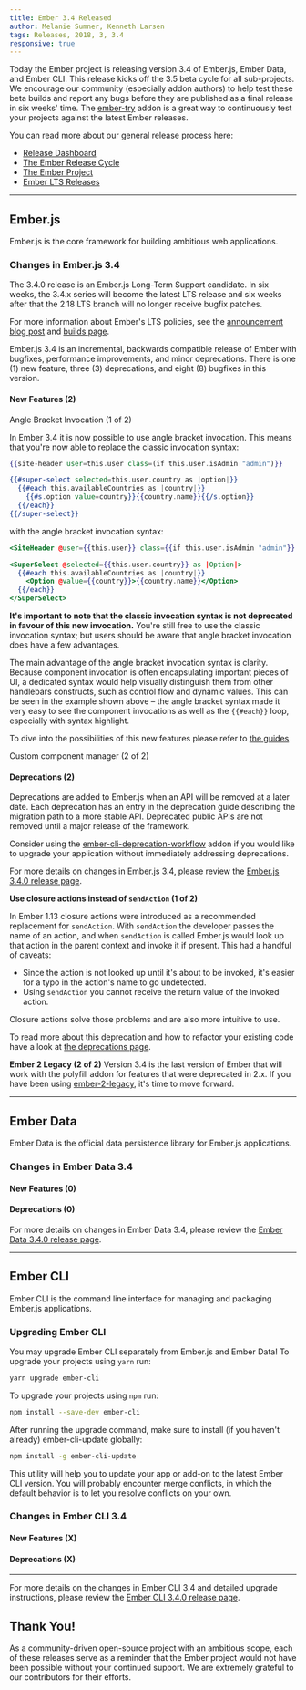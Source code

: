 ```yaml
---
title: Ember 3.4 Released
author: Melanie Sumner, Kenneth Larsen
tags: Releases, 2018, 3, 3.4
responsive: true
---
```


Today the Ember project is releasing version 3.4 of Ember.js, Ember Data, and Ember CLI. This release kicks off the 3.5 beta cycle for all sub-projects. We encourage our community (especially addon authors) to help test these beta builds and report any bugs before they are published as a final release in six weeks' time. The [ember-try](https://github.com/ember-cli/ember-try) addon is a great way to continuously test your projects against the latest Ember releases.

You can read more about our general release process here:

- [Release Dashboard](http://emberjs.com/builds/)
- [The Ember Release Cycle](http://emberjs.com/blog/2013/09/06/new-ember-release-process.html)
- [The Ember Project](http://emberjs.com/blog/2015/06/16/ember-project-at-2-0.html)
- [Ember LTS Releases](http://emberjs.com/blog/2016/02/25/announcing-embers-first-lts.html)

---

## Ember.js

Ember.js is the core framework for building ambitious web applications.

### Changes in Ember.js 3.4
The 3.4.0 release is an Ember.js Long-Term Support candidate. In six weeks, the 3.4.x series will become the latest LTS release and six weeks after that the 2.18 LTS branch will no longer receive bugfix patches.

For more information about Ember's LTS policies, see the [announcement blog post](http://emberjs.com/blog/2016/02/25/announcing-embers-first-lts.html) and [builds page](http://emberjs.com/builds/).

Ember.js 3.4 is an incremental, backwards compatible release of Ember with bugfixes, performance improvements, and minor deprecations. There is one (1) new feature, three (3) deprecations, and eight (8) bugfixes in this version.

#### New Features (2)
Angle Bracket Invocation (1 of 2)

In Ember 3.4 it is now possible to use angle bracket invocation. This means that you're now able to replace the classic invocation syntax:

```hbs
{{site-header user=this.user class=(if this.user.isAdmin "admin")}}

{{#super-select selected=this.user.country as |option|}}
  {{#each this.availableCountries as |country|}}
    {{#s.option value=country}}{{country.name}}{{/s.option}}
  {{/each}}
{{/super-select}}
```

with the angle bracket invocation syntax:

```hbs
<SiteHeader @user={{this.user}} class={{if this.user.isAdmin "admin"}} />

<SuperSelect @selected={{this.user.country}} as |Option|>
  {{#each this.availableCountries as |country|}}
    <Option @value={{country}}>{{country.name}}</Option>
  {{/each}}
</SuperSelect>
```

**It's important to note that the classic invocation syntax is not deprecated in favour of this new invocation.** You're still free to use the classic invocation syntax; but users should be aware that angle bracket invocation does have a few advantages.

The main advantage of the angle bracket invocation syntax is clarity. Because component invocation is often encapsulating important pieces of UI, a dedicated syntax would help visually distinguish them from other handlebars constructs, such as control flow and dynamic values. This can be seen in the example shown above – the angle bracket syntax made it very easy to see the component invocations as well as the `{{#each}}` loop, especially with syntax highlight.

To dive into the possibilities of this new features please refer to [the guides](#TODO)

Custom component manager (2 of 2)

#### Deprecations (2)

Deprecations are added to Ember.js when an API will be removed at a later date. Each deprecation has an entry in the deprecation guide describing the migration path to a more stable API. Deprecated public APIs are not removed until a major release of the framework.

Consider using the [ember-cli-deprecation-workflow](https://github.com/mixonic/ember-cli-deprecation-workflow) addon if you would like to upgrade your application without immediately addressing deprecations.

For more details on changes in Ember.js 3.4, please review the [Ember.js 3.4.0 release page](https://github.com/emberjs/ember.js/releases/tag/v3.4.0).

**Use closure actions instead of `sendAction` (1 of 2)**

In Ember 1.13 closure actions were introduced as a recommended replacement for `sendAction`. With `sendAction` the developer passes the name of an action, and when `sendAction` is called Ember.js would look up that action in the parent context and invoke it if present. This had a handful of caveats:

- Since the action is not looked up until it's about to be invoked, it's easier for a typo in the action's name to go undetected.
- Using `sendAction` you cannot receive the return value of the invoked action.

Closure actions solve those problems and are also more intuitive to use.

To read more about this deprecation and how to refactor your existing code have a look at [the deprecations page](https://emberjs.com/deprecations/v3.x#toc_ember-component-send-action).

**Ember 2 Legacy (2 of 2)**
 Version 3.4 is the last version of Ember that will work with the polyfill addon for features that were deprecated in 2.x. If you have been using [ember-2-legacy](https://github.com/emberjs/ember-2-legacy), it's time to move forward.

---

## Ember Data

Ember Data is the official data persistence library for Ember.js applications.

### Changes in Ember Data 3.4


#### New Features (0)



#### Deprecations (0)



For more details on changes in Ember Data 3.4, please review the
[Ember Data 3.4.0 release page](https://github.com/emberjs/data/releases/tag/v3.4.0).

---

## Ember CLI

Ember CLI is the command line interface for managing and packaging Ember.js applications.

### Upgrading Ember CLI

You may upgrade Ember CLI separately from Ember.js and Ember Data! To upgrade your projects using `yarn` run:

```bash
yarn upgrade ember-cli
```

To upgrade your projects using `npm` run:

```bash
npm install --save-dev ember-cli
```

After running the upgrade command, make sure to install (if you haven't already) ember-cli-update globally:

```bash
npm install -g ember-cli-update
```

This utility will help you to update your app or add-on to the latest Ember CLI version. You will probably encounter merge conflicts, in which the default behavior is to let you resolve conflicts on your own.

### Changes in Ember CLI 3.4

#### New Features (X)


#### Deprecations (X)

---

For more details on the changes in Ember CLI 3.4 and detailed upgrade
instructions, please review the [Ember CLI  3.4.0 release page](https://github.com/ember-cli/ember-cli/releases/tag/v3.4.0).

## Thank You!

As a community-driven open-source project with an ambitious scope, each of these releases serve as a reminder that the Ember project would not have been possible without your continued support. We are extremely grateful to our contributors for their efforts.
